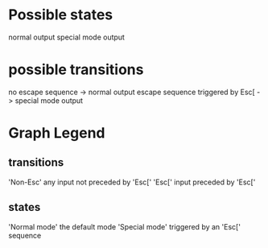 # Possible states 
normal output
special mode output

# possible transitions
no escape sequence -> normal output
escape sequence triggered by Esc[ -> special mode output


# Graph Legend

## transitions
'Non-Esc' any input not preceded by 'Esc['
'Esc[' input preceded by 'Esc['

## states
'Normal mode'  the default mode
'Special mode' triggered by an 'Esc[' sequence